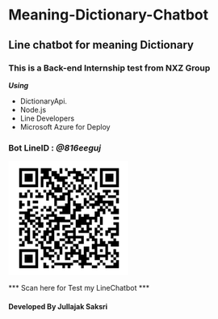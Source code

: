 # Meaning-Dictionary-Chatbot

## Line chatbot for meaning Dictionary 

### This is a Back-end Internship test from NXZ Group

***Using***
* DictionaryApi.
* Node.js
* Line Developers
* Microsoft Azure for Deploy

### Bot LineID : ***@816eeguj***


![LineImage](./LineImage.png)

*** Scan here for Test my LineChatbot ***

#### Developed By Jullajak Saksri



